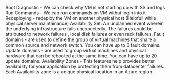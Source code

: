 



Boot Diagnostic - We can check why VM is not starting up with SS and logs
Run Commands - We can run commands on VM withut login into it
Redeploying - redeploy the VM on another physical host (Helpfull while physical server maintainance)
Availability Set: An unplanned event wherein the underlying infrastructure fails unexpectedly. The failures could be attributed to network failures , local disk failures or even rack failures.
   Fault domains - are used to define the group of virtual machines that share a common source and network switch. You can have up to 3 fault domains.
   Update domains - are used to group virtual machines and physical hardware that can be rebooted at the same time. You can have up to 20 update domains.
Availability Zones - This features help provides better availability for your application by protecting them from datacenter failures. Each Availability zone is a unique physical location in an Azure region.
